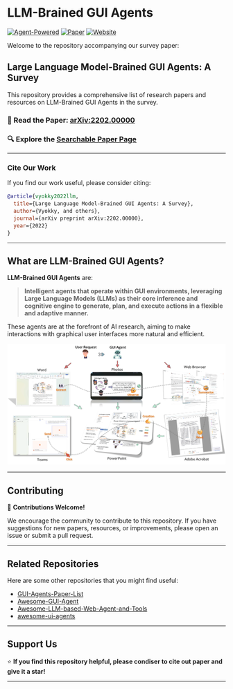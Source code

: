 # LLM-Brained GUI Agents 
[![Agent-Powered](https://img.shields.io/badge/Agent-Powered-0ABAB5?logo=robot-framework&logoColor=white)](https://vyokky.github.io/LLM-Brained-GUI-Agents-Survey/)
[![Paper](https://img.shields.io/badge/Paper-arXiv%3A2202.00000-B31B1B.svg)](https://arxiv.org/abs/2202.00000) 
[![Website](https://img.shields.io/badge/Website-Searchable%20List-blue.svg)](https://vyokky.github.io/LLM-Brained-GUI-Agents-Survey/)

Welcome to the repository accompanying our survey paper:

## Large Language Model-Brained GUI Agents: A Survey

This repository provides a comprehensive list of research papers and resources on LLM-Brained GUI Agents in the survey.

### 📖 Read the Paper: [arXiv:2202.00000](https://arxiv.org/abs/2202.00000)

### 🔍 Explore the **[Searchable Paper Page](https://vyokky.github.io/LLM-Brained-GUI-Agents-Survey/)**

---

### Cite Our Work

If you find our work useful, please consider citing:

```bibtex
@article{vyokky2022llm,
  title={Large Language Model-Brained GUI Agents: A Survey},
  author={Vyokky, and others},
  journal={arXiv preprint arXiv:2202.00000},
  year={2022}
}
```

---

## What are LLM-Brained GUI Agents?

**LLM-Brained GUI Agents** are:

> **Intelligent agents that operate within GUI environments, leveraging Large Language Models (LLMs) as their core inference and cognitive engine to generate, plan, and execute actions in a flexible and adaptive manner.**

These agents are at the forefront of AI research, aiming to make interactions with graphical user interfaces more natural and efficient.

<p align="center">
  <img src="assets/gui_agent.png" width="1000px"/>
</p>

---

## Contributing

🤝 **Contributions Welcome!**

We encourage the community to contribute to this repository. If you have suggestions for new papers, resources, or improvements, please open an issue or submit a pull request.

---

## Related Repositories

Here are some other repositories that you might find useful:

- [GUI-Agents-Paper-List](https://github.com/boyugou/GUI-Agents-Paper-List)
- [Awesome-GUI-Agent](https://github.com/showlab/Awesome-GUI-Agent/tree/main)
- [Awesome-LLM-based-Web-Agent-and-Tools](https://github.com/albzni/Awesome-LLM-based-Web-Agent-and-Tools)
- [awesome-ui-agents](https://github.com/opendilab/awesome-ui-agents/)

---

## Support Us

⭐ **If you find this repository helpful, please condiser to cite out paper and give it a star!**

---